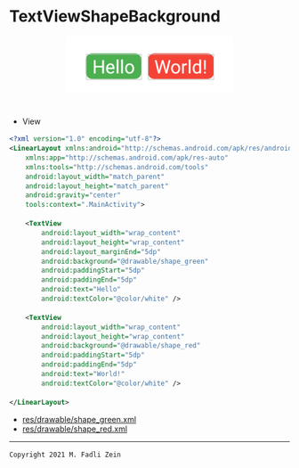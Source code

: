 # TextViewShapeBackground

<p align="center">
  <img src="https://github.com/gzeinnumer/TextViewShapeBackground/blob/master/preview/example1.png"/>
</p>

#

- View
```xml
<?xml version="1.0" encoding="utf-8"?>
<LinearLayout xmlns:android="http://schemas.android.com/apk/res/android"
    xmlns:app="http://schemas.android.com/apk/res-auto"
    xmlns:tools="http://schemas.android.com/tools"
    android:layout_width="match_parent"
    android:layout_height="match_parent"
    android:gravity="center"
    tools:context=".MainActivity">

    <TextView
        android:layout_width="wrap_content"
        android:layout_height="wrap_content"
        android:layout_marginEnd="5dp"
        android:background="@drawable/shape_green"
        android:paddingStart="5dp"
        android:paddingEnd="5dp"
        android:text="Hello"
        android:textColor="@color/white" />

    <TextView
        android:layout_width="wrap_content"
        android:layout_height="wrap_content"
        android:background="@drawable/shape_red"
        android:paddingStart="5dp"
        android:paddingEnd="5dp"
        android:text="World!"
        android:textColor="@color/white" />

</LinearLayout>
```

- [res/drawable/shape_green.xml](https://github.com/gzeinnumer/TextViewShapeBackground/blob/master/app/src/main/res/drawable/shape_green.xml)
- [res/drawable/shape_red.xml](https://github.com/gzeinnumer/TextViewShapeBackground/blob/master/app/src/main/res/drawable/shape_red.xml)

---

```
Copyright 2021 M. Fadli Zein
```
